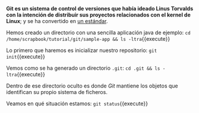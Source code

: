 **Git es un sistema de control de versiones que había ideado Linus Torvalds con la intención de distribuir sus proyectos relacionados con el kernel de Linux**; y se ha convertido en [un estándar](https://git-scm.com/).

Hemos creado un directorio con una sencilla aplicación java de ejemplo: `cd /home/scrapbook/tutorial/git/sample-app && ls -ltra`{{execute}}

Lo primero que haremos es inicializar nuestro repositorio: `git init`{{execute}}

Vemos como se ha generado un directorio ``.git``: `cd .git && ls -ltra`{{execute}}

Dentro de ese directorio oculto es donde _Git_ mantiene los objetos que identifican su propio sistema de ficheros.

Veamos en qué situación estamos: `git status`{{execute}}
